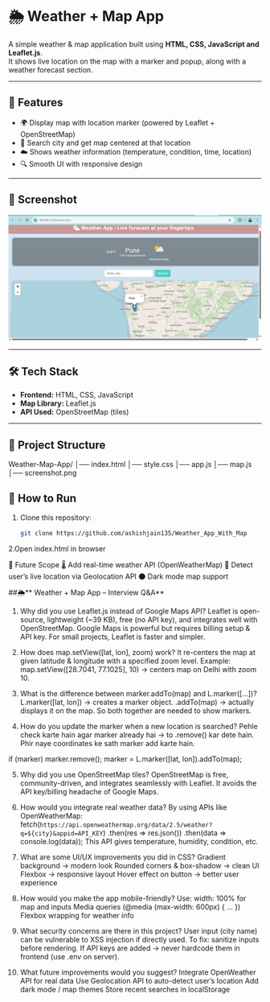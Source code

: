 # 🌦️ Weather + Map App

A simple weather & map application built using **HTML, CSS, JavaScript and Leaflet.js**.  
It shows live location on the map with a marker and popup, along with a weather forecast section.

---

## 🚀 Features
- 🌍 Display map with location marker (powered by Leaflet + OpenStreetMap)  
- 📍 Search city and get map centered at that location  
- ☁️ Shows weather information (temperature, condition, time, location)  
- 🔍 Smooth UI with responsive design  

---

## 📸 Screenshot
![App Screenshot](screenshot.png)


---

## 🛠️ Tech Stack
- **Frontend:** HTML, CSS, JavaScript  
- **Map Library:** Leaflet.js  
- **API Used:** OpenStreetMap (tiles)  

---

## 📂 Project Structure
Weather-Map-App/
│── index.html
│── style.css
│── app.js
│── map.js
│── screenshot.png



## 🎯 How to Run  
1. Clone this repository:  
   ```bash
   git clone https://github.com/ashishjain135/Weather_App_With_Map
2.Open index.html in browser

📌 Future Scope
🌡️ Add real-time weather API (OpenWeatherMap)
📍 Detect user’s live location via Geolocation API
🌑 Dark mode map support



##🌦️** Weather + Map App – Interview Q&A**
1. Why did you use Leaflet.js instead of Google Maps API?
 Leaflet is open-source, lightweight (~39 KB), free (no API key), and integrates well with OpenStreetMap.
Google Maps is powerful but requires billing setup & API key. For small projects, Leaflet is faster and simpler.

2. How does map.setView([lat, lon], zoom) work?
It re-centers the map at given latitude & longitude with a specified zoom level.
Example: map.setView([28.7041, 77.1025], 10) → centers map on Delhi with zoom 10.

3. What is the difference between marker.addTo(map) and L.marker([...])?
L.marker([lat, lon]) → creates a marker object.
.addTo(map) → actually displays it on the map.
So both together are needed to show markers.

4. How do you update the marker when a new location is searched?
Pehle check karte hain agar marker already hai → to .remove() kar dete hain.
Phir naye coordinates ke sath marker add karte hain.

if (marker) marker.remove();
marker = L.marker([lat, lon]).addTo(map);

5. Why did you use OpenStreetMap tiles?
OpenStreetMap is free, community-driven, and integrates seamlessly with Leaflet.
It avoids the API key/billing headache of Google Maps.

6. How would you integrate real weather data?
By using APIs like OpenWeatherMap:
fetch(`https://api.openweathermap.org/data/2.5/weather?q=${city}&appid=API_KEY`)
.then(res => res.json())
.then(data => console.log(data));
This API gives temperature, humidity, condition, etc.

7. What are some UI/UX improvements you did in CSS?
Gradient background → modern look
Rounded corners & box-shadow → clean UI
Flexbox → responsive layout
Hover effect on button → better user experience

8. How would you make the app mobile-friendly?
Use:
width: 100% for map and inputs
Media queries (@media (max-width: 600px) { ... })
Flexbox wrapping for weather info

9. What security concerns are there in this project?
User input (city name) can be vulnerable to XSS injection if directly used.
To fix: sanitize inputs before rendering.
If API keys are added → never hardcode them in frontend (use .env on server).

10. What future improvements would you suggest?
Integrate OpenWeather API for real data
Use Geolocation API to auto-detect user’s location
Add dark mode / map themes
Store recent searches in localStorage
